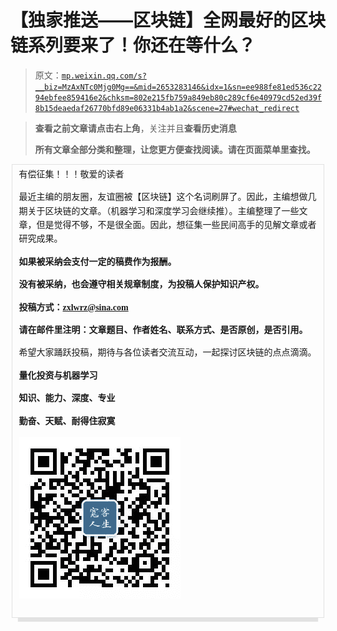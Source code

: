 # 【独家推送——区块链】全网最好的区块链系列要来了！你还在等什么？

> 原文：[`mp.weixin.qq.com/s?__biz=MzAxNTc0Mjg0Mg==&mid=2653283146&idx=1&sn=ee988fe81ed536c2294ebfee859416e2&chksm=802e215fb759a849eb80c289cf6e40979cd52ed39f8b15deaedaf26770bfd89e06331b4ab1a2&scene=27#wechat_redirect`](http://mp.weixin.qq.com/s?__biz=MzAxNTc0Mjg0Mg==&mid=2653283146&idx=1&sn=ee988fe81ed536c2294ebfee859416e2&chksm=802e215fb759a849eb80c289cf6e40979cd52ed39f8b15deaedaf26770bfd89e06331b4ab1a2&scene=27#wechat_redirect)

> ********查看之前文章请点击右上角********，关注并且******查看历史消息******
> 
> ********所有文章全部分类和整理，让您更方便查找阅读。请在页面菜单里查找。********

<fieldset style="color: inherit; font-size: 1em; font-weight: inherit; line-height: 1.6; text-align: inherit; white-space: normal; max-width: 100%; min-width: 0px; font-family: 微软雅黑; border: 1px solid rgb(226, 226, 226); text-decoration: inherit; box-shadow: rgb(226, 226, 226) 0px 16px 1px -10px; box-sizing: border-box !important; word-wrap: break-word !important;">有偿征集！！！敬爱的读者

最近主编的朋友圈，友谊圈被【区块链】这个名词刷屏了。因此，主编想做几期关于区块链的文章。（机器学习和深度学习会继续推）。主编整理了一些文章，但是觉得不够，不是很全面。因此，想征集一些民间高手的见解文章或者研究成果。

**如果被采纳会支付一定的稿费作为报酬。**

**没有被采纳，也会遵守相关规章制度，为投稿人保护知识产权。**

**投稿方式：zxlwrz@sina.com**

**请在邮件里注明：文章题目、作者姓名、联系方式、是否原创，是否引用。**

希望大家踊跃投稿，期待与各位读者交流互动，一起探讨区块链的点点滴滴。

**量化投资与机器学习**

**知识、能力、深度、专业**

**勤奋、天赋、耐得住寂寞**

**![](img/cf62bb6583f105d60d96a70956b1c14c.png)**

</fieldset>